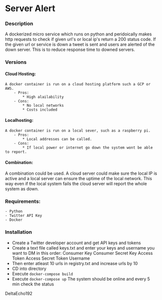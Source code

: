 # Server Alert

### Description
A dockerized micro service which runs on python and peridoically makes http requests to check if given url's or local ip's return a 200 status code. If the given url or service is down a tweet is sent and users are alerted of the down server. This is to reduce response time to downed servers.


### Versions
#### Cloud Hosting:
    A docker container is run on a cloud hosting platform such a GCP or AWS.
        - Pros:
            * High alailability
        - Cons:
            * No local networks
            * Costs included
#### Localhosting:
    A docker container is run on a local sever, such as a raspberry pi.
        - Pros:
            * Local addresses can be called.
        - Cons:
            * If local power or internet go down the system wont be able to report.

#### Combination:
A combination could be used. A cloud server could make sure the local IP is active and a local server can ensure the uptime of the local network.
This way even if the local system fails the cloud server will report the whole system as down.

### Requirements:
    - Python
    - Twitter API Key
    - Docker

### Installation

* Create a Twitter developer account and get API keys and tokens
* Create a text file called keys.txt and enter your keys and username you want to DM in this order:
Consumer Key
Consumer Secret Key
Access Token
Access Secret Token
Username
* Then enter atleast 10 urls in registry.txt and increase urls by 10
* CD into directory
* Execute `docker-compose build`
* Execute `docker-compose up`
The system should be online and every 5 min check the status

DeltaEcho192